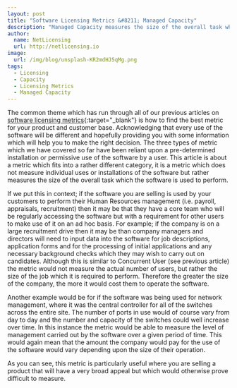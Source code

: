 ```yaml
---
layout: post
title: "Software Licensing Metrics &#8211; Managed Capacity"
description: "Managed Capacity measures the size of the overall task which the software is used to perform"
author:
  name: NetLicensing
  url: http://netlicensing.io
image:
  url: /img/blog/unsplash-KR2mdHJ5qMg.png
tags:
  - Licensing
  - Capacity
  - Licensing Metrics
  - Managed Capacity
---
```


The common theme which has run through all of our previous articles on [software licensing metrics](https://www.google.com/search?q=site%3Anetlicensing.io%20Software%20Licensing%20Metrics "Software Licensing Metrics"){:target="_blank"} is how to find the best metric for your product and customer base. Acknowledging that every use of the software will be different and hopefully providing you with some information which will help you to make the right decision. The three types of metric which we have covered so far have been reliant upon a pre-determined installation or permissive use of the software by a user. This article is about a metric which fits into a rather different category, it is a metric which does not measure individual uses or installations of the software but rather measures the size of the overall task which the software is used to perform.

If we put this in context; if the software you are selling is used by your customers to perform their Human Resources management (i.e. payroll, appraisals, recruitment) then it may be that they have a core team who will be regularly accessing the software but with a requirement for other users to make use of it on an ad hoc basis. For example; if the company is on a large recruitment drive then it may be than company managers and directors will need to input data into the software for job descriptions, application forms and for the processing of initial applications and any necessary background checks which they may wish to carry out on candidates. Although this is similar to Concurrent User (see previous article) the metric would not measure the actual number of users, but rather the size of the job which it is required to perform. Therefore the greater the size of the company, the more it would cost them to operate the software.

Another example would be for if the software was being used for network management, where it was the central controller for all of the switches across the entire site. The number of ports in use would of course vary from day to day and the number and capacity of the switches could well increase over time. In this instance the metric would be able to measure the level of management carried out by the software over a given period of time. This would again mean that the amount the company would pay for the use of the software would vary depending upon the size of their operation.

As you can see, this metric is particularly useful where you are selling a product that will have a very broad appeal but which would otherwise prove difficult to measure.
